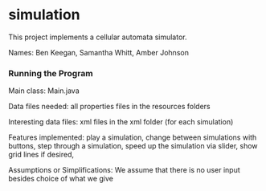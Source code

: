 simulation
====

This project implements a cellular automata simulator.

Names: Ben Keegan, Samantha Whitt, Amber Johnson

### Running the Program

Main class: Main.java

Data files needed: all properties files in the resources folders

Interesting data files: xml files in the xml folder (for each simulation)

Features implemented: play a simulation, change between simulations with buttons, step through a simulation, speed up 
the simulation via slider, show grid lines if desired, 

Assumptions or Simplifications: We assume that there is no user input besides choice of what we give

